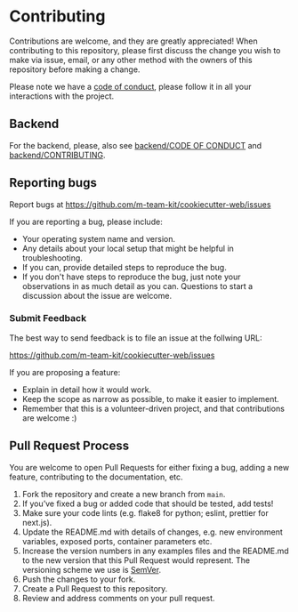 # Contributing

Contributions are welcome, and they are greatly appreciated! 
When contributing to this repository, please first discuss the change you wish to make via issue,
email, or any other method with the owners of this repository before making a change. 

Please note we have a [code of conduct](CODE_OF_CONDUCT.md), please follow it in all your interactions with the project.

## Backend
For the backend, please, also see [backend/CODE OF CONDUCT](backend/CODE_OF_CONDUCT.md) and [backend/CONTRIBUTING](backend/CONTRIBUTING.md).


## Reporting bugs
Report bugs at https://github.com/m-team-kit/cookiecutter-web/issues

If you are reporting a bug, please include:

* Your operating system name and version.
* Any details about your local setup that might be helpful in troubleshooting.
* If you can, provide detailed steps to reproduce the bug.
* If you don't have steps to reproduce the bug, just note your observations in
  as much detail as you can. Questions to start a discussion about the issue
  are welcome.

### Submit Feedback
The best way to send feedback is to file an issue at the follwing URL:

https://github.com/m-team-kit/cookiecutter-web/issues

If you are proposing a feature:

* Explain in detail how it would work.
* Keep the scope as narrow as possible, to make it easier to implement.
* Remember that this is a volunteer-driven project, and that contributions
  are welcome :)

## Pull Request Process

You are welcome to open Pull Requests for either fixing a bug, adding a new feature, contributing to the documentation, etc.

1. Fork the repository and create a new branch from `main`.
2. If you’ve fixed a bug or added code that should be tested, add tests!
3. Make sure your code lints (e.g. flake8 for python; eslint, prettier for next.js).
4. Update the README.md with details of changes, e.g. new environment variables, 
   exposed ports, container parameters etc.
5. Increase the version numbers in any examples files and the README.md to the new version that this
   Pull Request would represent. The versioning scheme we use is [SemVer](http://semver.org/).
6. Push the changes to your fork.
7. Create a Pull Request to this repository.
8. Review and address comments on your pull request.




